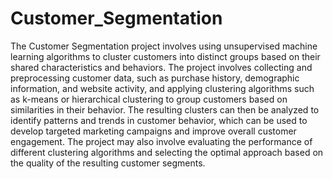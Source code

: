 # Customer_Segmentation
The Customer Segmentation project involves using unsupervised machine learning algorithms to cluster customers into distinct groups based on their shared characteristics and behaviors. The project involves collecting and preprocessing customer data, such as purchase history, demographic information, and website activity, and applying clustering algorithms such as k-means or hierarchical clustering to group customers based on similarities in their behavior. The resulting clusters can then be analyzed to identify patterns and trends in customer behavior, which can be used to develop targeted marketing campaigns and improve overall customer engagement. The project may also involve evaluating the performance of different clustering algorithms and selecting the optimal approach based on the quality of the resulting customer segments.
